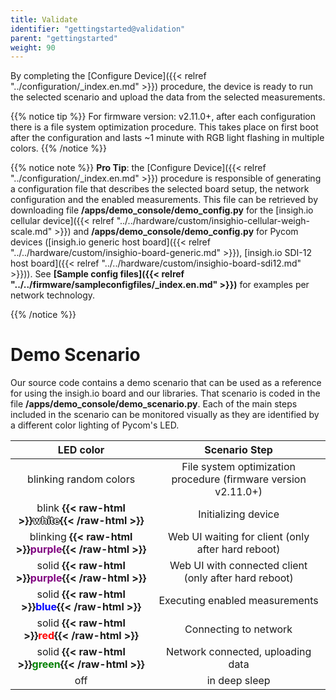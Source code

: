 ```yaml
---
title: Validate
identifier: "gettingstarted@validation"
parent: "gettingstarted"
weight: 90
---
```


By completing the [Configure Device]({{< relref "../configuration/_index.en.md" >}}) procedure, the device is ready to run the selected scenario and upload the data from the selected measurements.

{{% notice tip %}}
For firmware version: v2.11.0+, after each configuration there is a file system optimization procedure. This takes place on first boot after the configuration and lasts ~1 minute with RGB light flashing in multiple colors.
{{% /notice %}}

{{% notice note %}}
**Pro Tip**: the [Configure Device]({{< relref "../configuration/_index.en.md" >}}) procedure is responsible of generating a configuration file that describes the selected board setup, the network configuration and the enabled measurements. This file can be retrieved by downloading file **/apps/demo_console/demo_config.py** for the [insigh.io cellular device]({{< relref "../../hardware/custom/insighio-cellular-weigh-scale.md" >}}) and **/apps/demo_console/demo_config.py** for Pycom devices ([insigh.io generic host board]({{< relref "../../hardware/custom/insighio-board-generic.md" >}}), [insigh.io SDI-12 host board]({{< relref "../../hardware/custom/insighio-board-sdi12.md" >}})). See **[Sample config files]({{< relref "../../firmware/sampleconfigfiles/_index.en.md" >}})** for examples per network technology.

{{% /notice %}}

# Demo Scenario

Our source code contains a demo scenario that can be used as a reference for using the insigh.io board and our libraries. That scenario is coded in the file **/apps/demo_console/demo_scenario.py**. Each of the main steps included in the scenario can be monitored visually as they are identified by a different color lighting of Pycom's LED.

|                                                                        LED color                                                                         |                         Scenario Step                          |
| :------------------------------------------------------------------------------------------------------------------------------------------------------: | :------------------------------------------------------------: |
|                                                                  blinking random colors                                                                  | File system optimization procedure (firmware version v2.11.0+) |
| blink **{{< raw-html >}}<span style="color: #FFFFFF; text-shadow: -1px 0 black, 0 1px black, 1px 0 black, 0 -1px black;">white</span>{{< /raw-html >}}** |                      Initializing device                       |
|                                 blinking **{{< raw-html >}}<span style="color: #800080">purple</span>{{< /raw-html >}}**                                 |       Web UI waiting for client (only after hard reboot)       |
|                                  solid **{{< raw-html >}}<span style="color: #800080">purple</span>{{< /raw-html >}}**                                   |     Web UI with connected client (only after hard reboot)      |
|                                   solid **{{< raw-html >}}<span style="color: #0000FF">blue</span>{{< /raw-html >}}**                                    |                 Executing enabled measurements                 |
|                                    solid **{{< raw-html >}}<span style="color: #FF0000">red</span>{{< /raw-html >}}**                                    |                     Connecting to network                      |
|                                   solid **{{< raw-html >}}<span style="color: #008000">green</span>{{< /raw-html >}}**                                   |               Network connected, uploading data                |
|                                                                           off                                                                            |                         in deep sleep                          |
